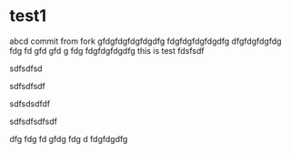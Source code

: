 # test1
abcd
commit from fork
gfdgfdgfdgfdgdfg
fdgfdgfdgfdgdfg
dfgfdgfdgfdg
fdg
fd
gfd
gfd
g
fdg
fdgfdgfdgdfg
this is test
fdsfsdf

sdfsdfsd

sdfsdfsdf


sdfsdsdfdf

sdfsdfsdfsdf

dfg
fdg
fd
gfdg
fdg
d
fdgfdgdfg
